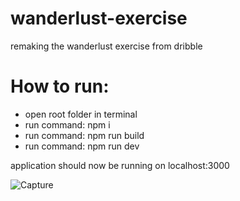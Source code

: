 # wanderlust-exercise
remaking the wanderlust exercise from dribble

# How to run:
- open root folder in terminal
- run command: npm i
- run command: npm run build
- run command: npm run dev

application should now be running on localhost:3000

![Capture](https://github.com/KBore2/wanderlust-exercise/assets/99807846/79bfbb95-5ac4-46c7-8126-063681c9befe)
